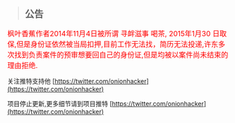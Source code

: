 > ## 公告 ##
<font color='red' size='3'>枫叶香蕉作者2014年11月4日被所谓 寻衅滋事 喝茶, 2015年1月30 日取保,但是身份证依然被当局扣押,目前工作无法找，简历无法投递,许东多次找到负责案件的预审想要回自己的身份证,但是均被以案件尚未结束的理由拒绝. </font>

关注推特支持他 [https://twitter.com/onionhacker](https://twitter.com/onionhacker)

项目停止更新,更多细节请到项目推特 [https://twitter.com/onionhacker](https://twitter.com/onionhacker)

